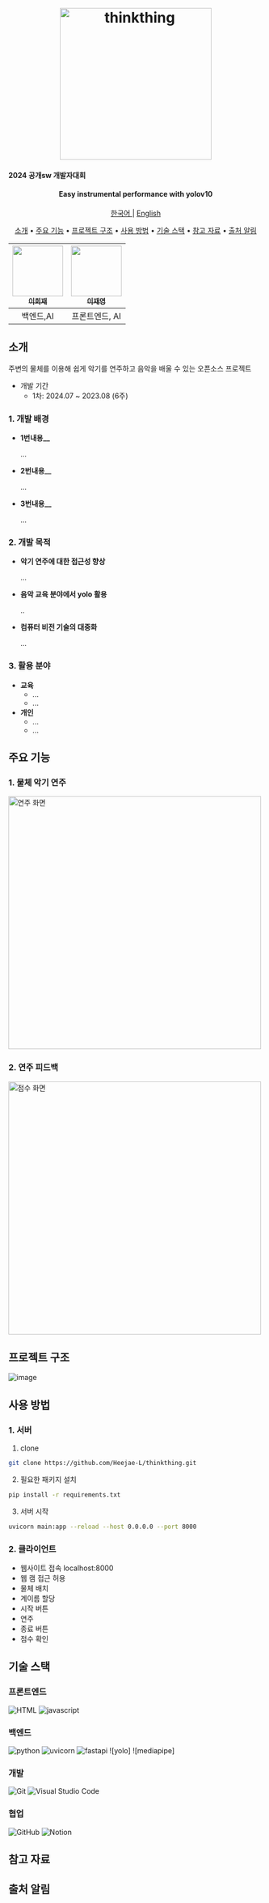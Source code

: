 <h1 align="center">
  <br>
  <img src="" alt="thinkthing" width="300">
  <h4> 2024 공개sw 개발자대회</h4>
</h1>

<h4 align="center">
Easy instrumental performance with yolov10
</h4>
<p align="center">
  <a href="https://github.com/Heejae-L/thinkthing/README.md" target="_blank">
    한국어
  </a>
	|
  <a href="https://github.com/Heejae-L/thinkthing/README.md" target="_blank">English</a>
</p>

<p align="center">
  <a href="#소개">소개</a> •
  <a href="#주요-기능">주요 기능</a> •
  <a href="#프로젝트-구조">프로젝트 구조</a> •
  <a href="#사용-방법">사용 방법</a> •
  <a href="#기술-스택">기술 스택</a> •
  <a href="#참고-자료">참고 자료</a> •
  <a href="#출처-알림">출처 알림</a>
</p>

<div align="center">

| [<img src="https://github.com/Heejae-L/thinkthing/assets/heejae-l.png" width="100px;"/><br /><sub><b>이희재</b></sub>](https://github.com/Heejae-L) | [<img src="" width="100px;"/><br /><sub><b>이재영</b></sub>](https://github.com/jaeyoung-leee)<br /> |
| :------------------------------------------------------------------------------------------------------------------------: | :--------------------------------------------------------------------------------------------------------------------------: |
|                                                         백엔드,AI                                                        |                                                          프론트엔드, AI                                                          |

</div>

## 소개

주변의 물체를 이용해 쉽게 악기를 연주하고 음악을 배울 수 있는 오픈소스 프로젝트

- 개발 기간
  - 1차: 2024.07 ~ 2023.08 (6주)

### 1. 개발 배경

- **1번내용__**

  ...

- **2번내용__**

  ...

- **3번내용__**

  ...


### 2. 개발 목적

- **악기 연주에 대한 접근성 향상**

  ...

- **음악 교육 분야에서 yolo 활용**

  ..

- **컴퓨터 비전 기술의 대중화**

  ...

### 3. 활용 분야

- **교육**
  - ...
  - ...
- **개인**
  - ...
  - ...

## 주요 기능

### 1. 물체 악기 연주

<img src="https://github.com/Heejae-L/thinkthing/assets/screen1.png" alt="연주 화면" width="500">

### 2. 연주 피드백

<img src="https://github.com/Heejae-L/thinkthing/assets/screen1.png" alt="점수 화면" width="500">


## 프로젝트 구조

![image](https://github.com/Heejae-L/thinkthing/assets/structure.png)

## 사용 방법

### 1. 서버

  1. clone
  ```bash
  git clone https://github.com/Heejae-L/thinkthing.git
  ```

  2. 필요한 패키지 설치

  ```bash
  pip install -r requirements.txt
  ```

  3. 서버 시작

  ```bash
  uvicorn main:app --reload --host 0.0.0.0 --port 8000
  ```

### 2. 클라이언트

- 웹사이트 접속
localhost:8000
- 웹 캠 접근 허용
- 물체 배치
- 계이름 할당
- 시작 버튼
- 연주
- 종료 버튼
- 점수 확인


## 기술 스택

### 프론트엔드

![HTML](https://img.shields.io/badge/HTML-E34F26?style=flat&logo=HTML5&logoColor=black)
![javascript](https://img.shields.io/badge/JavaScript-F7DF1E?style=flat&logo=JavaScript&logoColor=black)

### 백엔드

![python](https://img.shields.io/badge/python-3776AB?style=for-the-badge&logo=python&logoColor=white)
![uvicorn](https://img.shields.io/badge/uvicorn-4752b1?style=for-the-badge)
![fastapi](https://img.shields.io/badge/fastapi-009688?style=for-the-badge&logo=fastapi&logoColor=white)
![yolo]
![mediapipe]


### 개발

![Git](https://img.shields.io/badge/git-F05032?style=for-the-badge&logo=git&logoColor=white)
![Visual Studio Code](https://img.shields.io/badge/Visual%20Studio%20Code-0078d7.svg?style=for-the-badge&logo=visual-studio-code&logoColor=white)

### 협업

![GitHub](https://img.shields.io/badge/github-181717?style=for-the-badge&logo=github&logoColor=white)
![Notion](https://img.shields.io/badge/Notion-FFFFFF.svg?style=for-the-badge&logo=notion&logoColor=black)

## 참고 자료


## 출처 알림

